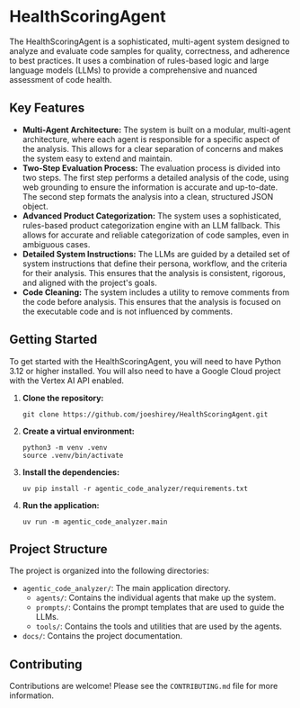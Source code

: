 # HealthScoringAgent

The HealthScoringAgent is a sophisticated, multi-agent system designed to analyze and evaluate code samples for quality, correctness, and adherence to best practices. It uses a combination of rules-based logic and large language models (LLMs) to provide a comprehensive and nuanced assessment of code health.

## Key Features

*   **Multi-Agent Architecture:** The system is built on a modular, multi-agent architecture, where each agent is responsible for a specific aspect of the analysis. This allows for a clear separation of concerns and makes the system easy to extend and maintain.
*   **Two-Step Evaluation Process:** The evaluation process is divided into two steps. The first step performs a detailed analysis of the code, using web grounding to ensure the information is accurate and up-to-date. The second step formats the analysis into a clean, structured JSON object.
*   **Advanced Product Categorization:** The system uses a sophisticated, rules-based product categorization engine with an LLM fallback. This allows for accurate and reliable categorization of code samples, even in ambiguous cases.
*   **Detailed System Instructions:** The LLMs are guided by a detailed set of system instructions that define their persona, workflow, and the criteria for their analysis. This ensures that the analysis is consistent, rigorous, and aligned with the project's goals.
*   **Code Cleaning:** The system includes a utility to remove comments from the code before analysis. This ensures that the analysis is focused on the executable code and is not influenced by comments.

## Getting Started

To get started with the HealthScoringAgent, you will need to have Python 3.12 or higher installed. You will also need to have a Google Cloud project with the Vertex AI API enabled.

1.  **Clone the repository:**
    ```
    git clone https://github.com/joeshirey/HealthScoringAgent.git
    ```
2.  **Create a virtual environment:**
    ```
    python3 -m venv .venv
    source .venv/bin/activate
    ```
3.  **Install the dependencies:**
    ```
    uv pip install -r agentic_code_analyzer/requirements.txt
    ```
4.  **Run the application:**
    ```
    uv run -m agentic_code_analyzer.main
    ```

## Project Structure

The project is organized into the following directories:

*   `agentic_code_analyzer/`: The main application directory.
    *   `agents/`: Contains the individual agents that make up the system.
    *   `prompts/`: Contains the prompt templates that are used to guide the LLMs.
    *   `tools/`: Contains the tools and utilities that are used by the agents.
*   `docs/`: Contains the project documentation.

## Contributing

Contributions are welcome! Please see the `CONTRIBUTING.md` file for more information.